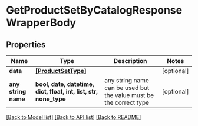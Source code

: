 # GetProductSetByCatalogResponseWrapperBody


## Properties
Name | Type | Description | Notes
------------ | ------------- | ------------- | -------------
**data** | [**[ProductSetType]**](ProductSetType.md) |  | [optional] 
**any string name** | **bool, date, datetime, dict, float, int, list, str, none_type** | any string name can be used but the value must be the correct type | [optional]

[[Back to Model list]](../README.md#documentation-for-models) [[Back to API list]](../README.md#documentation-for-api-endpoints) [[Back to README]](../README.md)


